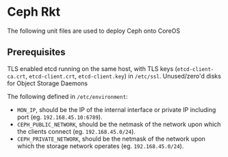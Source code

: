 # Ceph Rkt

The following unit files are used to deploy Ceph onto CoreOS

## Prerequisites

TLS enabled etcd running on the same host, with TLS keys (`etcd-client-ca.crt`, `etcd-client.crt`, `etcd-client.key`) in `/etc/ssl`.
Unused/zero'd disks for Object Storage Daemons

The following defined in `/etc/environment`:
 * `MON_IP`, should be the IP of the internal interface or private IP including port (eg. `192.168.45.10:6789`).
 * `CEPH_PUBLIC_NETWORK`, should be the netmask of the network upon which the clients connect (eg. `192.168.45.0/24`).
 * `CEPH_PRIVATE_NETWORK`, should be the netmask of the network upon which the storage network operates (eg. `192.168.45.0/24`).


